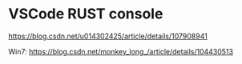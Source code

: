 # VSCode RUST console
https://blog.csdn.net/u014302425/article/details/107908941

Win7:
https://blog.csdn.net/monkey_long_/article/details/104430513
